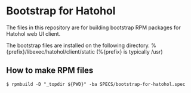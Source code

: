 Bootstrap for Hatohol
=====================

The files in this repository are for building bootstrap RPM packages for
Hatohol web UI client.

The bootstrap files are installed on the following directory.
    %{prefix}/libexec/hatohol/client/static
(%{prefix} is typically /usr)

How to make RPM files
---------------------

    $ rpmbuild -D "_topdir ${PWD}" -ba SPECS/bootstrap-for-hatohol.spec

